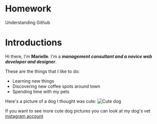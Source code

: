 # Homework
Understanding Github 

# Introductions
Hi there, I'm **Marielle**. I'm a _**management consultant and a novice web developer and designer**_.


These are the things that I like to do: 
* Learning new things
* Discovering new coffee spots around town
* Spending time with my pets

Here's a picture of a dog I thought was cute: 
![Cute dog](https://www.instagram.com/mascotitasvet/p/C8gBySPONGu/)

If you want to see more cute dog pictures you can look at my dog's vet [instagram account](https://www.instagram.com/mascotitasvet/)
